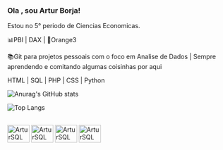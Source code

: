 ### Ola , sou Artur Borja!
Estou no 5° periodo de Ciencias Economicas.

📊PBI | DAX | 🍊Orange3 

📚Git para projetos pessoais com o foco em Analise de Dados | Sempre aprendendo e comitando algumas coisinhas por aqui

HTML | SQL | PHP | CSS | Python



![Anurag's GitHub stats](https://github-readme-stats.vercel.app/api?username=arturborja&show_icons=true&theme=cobalt)

![Top Langs](https://github-readme-stats.vercel.app/api/top-langs/?username=arturborja&langs_count=4&compact&theme=cobalt)


<div style="display:inline_block"><br>
          <img alingn="center" alt="ArturSQL" height="40" width="50" src="https://cdn.jsdelivr.net/gh/devicons/devicon@latest/icons/mysql/mysql-original-wordmark.svg" />
          <img alingn="center" alt="ArturSQL" height="40" width="50" src="https://cdn.jsdelivr.net/gh/devicons/devicon@latest/icons/python/python-original.svg" />
          <img alingn="center" alt="ArturSQL" height="40" width="50" src="https://cdn.jsdelivr.net/gh/devicons/devicon@latest/icons/html5/html5-original.svg" />
          <img alingn="center" alt="ArturSQL" height="40" width="50" src="https://cdn.jsdelivr.net/gh/devicons/devicon@latest/icons/php/php-original.svg" />
</div>        
          
          
